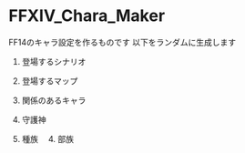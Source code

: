 # FFXIV_Chara_Maker
 
FF14のキャラ設定を作るものです
以下をランダムに生成します

1. 登場するシナリオ
  1. 登場するマップ
  1. 関係のあるキャラ

2. 守護神
3. 種族
　4. 部族
